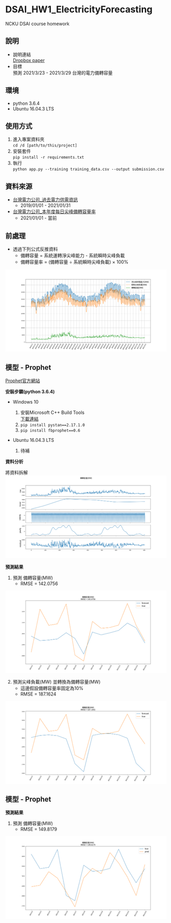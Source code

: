 # DSAI_HW1_ElectricityForecasting
NCKU DSAI course homework

## 說明
* 說明連結\
[Dropbox paper](https://www.dropbox.com/scl/fi/tx7md0teq0z4m3v20h5cp/DSAI-HW1-Electricity-Forecasting.paper?dl=0&rlkey=ajmzfqg0bjivr9bmcu8mqhv72)
* 目標\
預測 2021/3/23 - 2021/3/29 台灣的電力備轉容量

## 環境
* python 3.6.4
* Ubuntu 16.04.3 LTS

## 使用方式
1. 進入專案資料夾\
`cd /d [path/to/this/project]`
2. 安裝套件\
`pip install -r requirements.txt`
3. 執行\
`python app.py --training training_data.csv --output submission.csv`

## 資料來源
* [台灣電力公司_過去電力供需資訊](https://data.gov.tw/dataset/19995)
    * 2019/01/01 - 2021/01/31
* [台灣電力公司_本年度每日尖峰備轉容量率](https://data.gov.tw/dataset/25850)
    * 2021/01/01 - 當前

## 前處理
* 透過下列公式反推資料
    * 備轉容量 = 系統運轉淨尖峰能力 - 系統瞬時尖峰負載
    * 備轉容量率 = (備轉容量 ÷ 系統瞬時尖峰負載) × 100%

![](/img/supply_load_remain.png)

## 模型 - Prophet

[Prophet官方網站](https://facebook.github.io/prophet/)

**安裝步驟(python 3.6.4)**
* Windows 10
    1. 安裝Microsoft C++ Build Tools \
        [下載連結](https://visualstudio.microsoft.com/zh-hant/visual-cpp-build-tools/)
    2. `pip install pystan==2.17.1.0`
    3. `pip install fbprophet==0.6`

* Ubuntu 16.04.3 LTS
    1. 待補

**資料分析**

將資料拆解
![prophet_analize_remain](/img/prophet_analize_remain.png)

**預測結果**
1. 預測 備轉容量(MW)
    * RMSE = 142.0756

![prophet_predict_remain](/img/prophet_predict_remain.png)

2. 預測尖峰負載(MW) 並轉換為備轉容量(MW)
    * 這邊假設備轉容量率固定為10%
    * RMSE = 187.1624
    
![prophet_predict_load2remain](/img/prophet_predict_load2remain.png)

## 模型 - Prophet

**預測結果**
1. 預測 備轉容量(MW)
    * RMSE = 149.8179

![mlp_predict_remain](/img/mlp_predict_remain.png)
